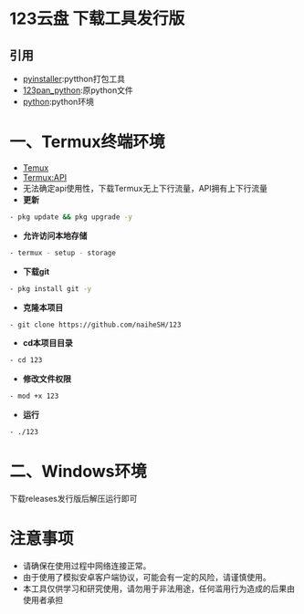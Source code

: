 # 123云盘 下载工具发行版
## 引用
- [pyinstaller](https://github.com/pyinstaller/pyinstaller):pytthon打包工具
- [123pan_python](https://github.com/naiheSH/123pan):原python文件
- [python](https://www.python.org/):python环境

# 一、Termux终端环境
- [Temux](https://f-droid.org/en/packages/com.termux/)
- [Termux:API](https://f-droid.org/en/packages/com.termux.api/)
- 无法确定api使用性，下载Termux无上下行流量，API拥有上下行流量
- **更新**
```bash
- pkg update && pkg upgrade -y
```
- **允许访问本地存储**
```bash
- termux - setup - storage
```
- **下载git**
```bash
- pkg install git -y
```
- **克隆本项目**
```bash
- git clone https://github.com/naiheSH/123
```
- **cd本项目目录**
```bash
- cd 123
```
- **修改文件权限**
```bash
- mod +x 123
```
- **运行**
```bash
- ./123
```
# 二、Windows环境
下载releases发行版后解压运行即可
# 注意事项

- 请确保在使用过程中网络连接正常。
- 由于使用了模拟安卓客户端协议，可能会有一定的风险，请谨慎使用。
- 本工具仅供学习和研究使用，请勿用于非法用途，任何滥用行为造成的后果由使用者承担